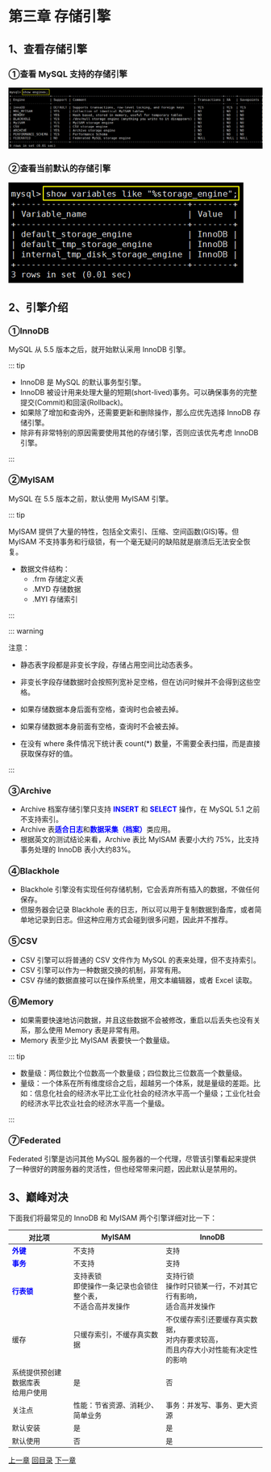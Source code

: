 

# 第三章 存储引擎

## 1、查看存储引擎

### ①查看 MySQL 支持的存储引擎

![images](./images/img001.png)



### ②查看当前默认的存储引擎

![images](./images/img002.png)



## 2、引擎介绍

### ①InnoDB

MySQL 从 5.5 版本之后，就开始默认采用 InnoDB 引擎。

::: tip

- InnoDB 是 MySQL 的默认事务型引擎。
- InnoDB 被设计用来处理大量的短期(short-lived)事务。可以确保事务的完整提交(Commit)和回滚(Rollback)。
- 如果除了增加和查询外，还需要更新和删除操作，那么应优先选择 InnoDB 存储引擎。
- 除非有非常特别的原因需要使用其他的存储引擎，否则应该优先考虑 InnoDB 引擎。

:::



### ②MyISAM

MySQL 在 5.5 版本之前，默认使用 MyISAM 引擎。

::: tip

MyISAM 提供了大量的特性，包括全文索引、压缩、空间函数(GIS)等。但 MyISAM 不支持事务和行级锁，有一个毫无疑问的缺陷就是崩溃后无法安全恢复。

- 数据文件结构：
  - .frm 存储定义表
  - .MYD 存储数据
  - .MYI 存储索引

:::

::: warning

注意：

- 静态表字段都是非变长字段，存储占用空间比动态表多。

- 非变长字段存储数据时会按照列宽补足空格，但在访问时候并不会得到这些空格。

- 如果存储数据本身后面有空格，查询时也会被去掉。

- 如果存储数据本身前面有空格，查询时不会被去掉。

- 在没有 where 条件情况下统计表 count(*) 数量，不需要全表扫描，而是直接获取保存好的值。

:::



### ③Archive

- Archive 档案存储引擎只支持 <span style="color:blue;font-weight:bold;">INSERT</span> 和 <span style="color:blue;font-weight:bold;">SELECT</span> 操作，在 MySQL 5.1 之前不支持索引。
- Archive 表<span style="color:blue;font-weight:bold;">适合日志</span>和<span style="color:blue;font-weight:bold;">数据采集（档案）</span>类应用。
- 根据英文的测试结论来看，Archive 表比 MyISAM 表要小大约 75%，比支持事务处理的 InnoDB 表小大约83%。





### ④Blackhole

- Blackhole 引擎没有实现任何存储机制，它会丢弃所有插入的数据，不做任何保存。
- 但服务器会记录 Blackhole 表的日志，所以可以用于复制数据到备库，或者简单地记录到日志。但这种应用方式会碰到很多问题，因此并不推荐。





### ⑤CSV

- CSV 引擎可以将普通的 CSV 文件作为 MySQL 的表来处理，但不支持索引。
- CSV 引擎可以作为一种数据交换的机制，非常有用。
- CSV 存储的数据直接可以在操作系统里，用文本编辑器，或者 Excel 读取。





### ⑥Memory

- 如果需要快速地访问数据，并且这些数据不会被修改，重启以后丢失也没有关系，那么使用 Memory 表是非常有用。
- Memory 表至少比 MyISAM 表要快一个数量级。



::: tip

- 数量级：两位数比个位数高一个数量级；四位数比三位数高一个数量级。
- 量级：一个体系在所有维度综合之后，超越另一个体系，就是量级的差距。比如：信息化社会的经济水平比工业化社会的经济水平高一个量级；工业化社会的经济水平比农业社会的经济水平高一个量级。

:::





### ⑦Federated

Federated 引擎是访问其他 MySQL 服务器的一个代理，尽管该引擎看起来提供了一种很好的跨服务器的灵活性，但也经常带来问题，因此默认是禁用的。





## 3、巅峰对决

下面我们将最常见的 InnoDB 和 MyISAM 两个引擎详细对比一下：

| **对比项**                                               | **MyISAM**                                                   | **InnoDB**                                                   |
| -------------------------------------------------------- | ------------------------------------------------------------ | ------------------------------------------------------------ |
| <span style="color:blue;font-weight:bold;">外键</span>   | 不支持                                                       | 支持                                                         |
| <span style="color:blue;font-weight:bold;">事务</span>   | 不支持                                                       | 支持                                                         |
| <span style="color:blue;font-weight:bold;">行表锁</span> | 支持表锁<br />即使操作一条记录也会锁住整个表，<br />不适合高并发操作 | 支持行锁<br />操作时只锁某一行，不对其它行有影响，<br />适合高并发操作 |
| 缓存                                                     | 只缓存索引，不缓存真实数据                                   | 不仅缓存索引还要缓存真实数据，<br />对内存要求较高，<br />而且内存大小对性能有决定性的影响 |
| 系统提供预创建数据库表<br />给用户使用                   | 是                                                           | 否                                                           |
| 关注点                                                   | 性能：节省资源、消耗少、简单业务                             | 事务：并发写、事务、更大资源                                 |
| 默认安装                                                 | 是                                                           | 是                                                           |
| 默认使用                                                 | 否                                                           | 是                                                           |











[上一章](../chapter02/index.html) [回目录](../index.html) [下一章](../chapter04/index.html)